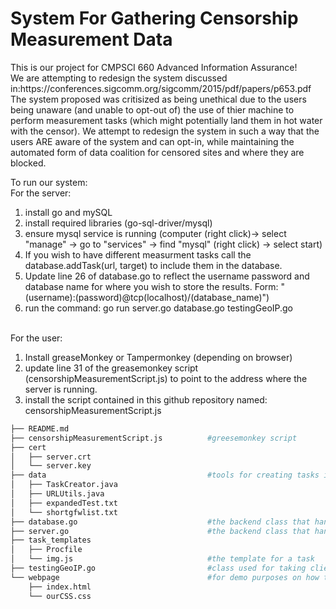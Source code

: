 <h1> System For Gathering Censorship Measurement Data </h1>
This is our project for CMPSCI 660 Advanced Information Assurance!<br>
We are attempting to redesign the system discussed in:https://conferences.sigcomm.org/sigcomm/2015/pdf/papers/p653.pdf
The system proposed was critisized as being unethical due to the users being unaware (and unable to opt-out of) the use of thier machine to perform measurement tasks (which might potentially land them in hot water with the censor). We attempt to redesign the system in such a way that the users ARE aware of the system and can opt-in, while maintaining the automated form of data coalition for censored sites and where they are blocked.

To run our system:<br>
For the server:
1. install go and mySQL
2. install required libraries (go-sql-driver/mysql)
3. ensure mysql service is running (computer (right click)-> select "manage" -> go to "services" -> find "mysql" (right click) -> select start)
4. If you wish to have different measurment tasks call the database.addTask(url, target) to include them in the database.
5. Update line 26 of database.go to reflect the username password and database name for where you wish to store the results. Form: "(username):(password)@tcp(localhost)/(database_name)")
6. run the command: go run server.go database.go testingGeoIP.go


<br>For the user:<br>
1. Install greaseMonkey or Tampermonkey (depending on browser)
2. update line 31 of the greasemonkey script (censorshipMeasurementScript.js) to point to the address where the server is running.
3. install the script contained in this github repository named: censorshipMeasurementScript.js

```bash
├── README.md
├── censorshipMeasurementScript.js          #greesemonkey script
├── cert
│   ├── server.crt
│   └── server.key
├── data                                    #tools for creating tasks in our database
│   ├── TaskCreator.java
│   ├── URLUtils.java
│   ├── expandedTest.txt
│   └── shortgfwlist.txt
├── database.go                             #the backend class that handles database interactions
├── server.go                               #the backend class that handles rest requests from clients
├── task_templates
│   ├── Procfile
│   └── img.js                              #the template for a task 
├── testingGeoIP.go                         #class used for taking client ip and identifying where they are geographically located
└── webpage                                 #for demo purposes on how the system works
    ├── index.html      
    └── ourCSS.css
```



